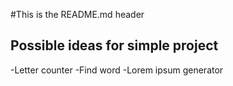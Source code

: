 #This is the README.md header

Possible ideas for simple project
------------------------------------------------

-Letter counter
-Find word
-Lorem ipsum generator
